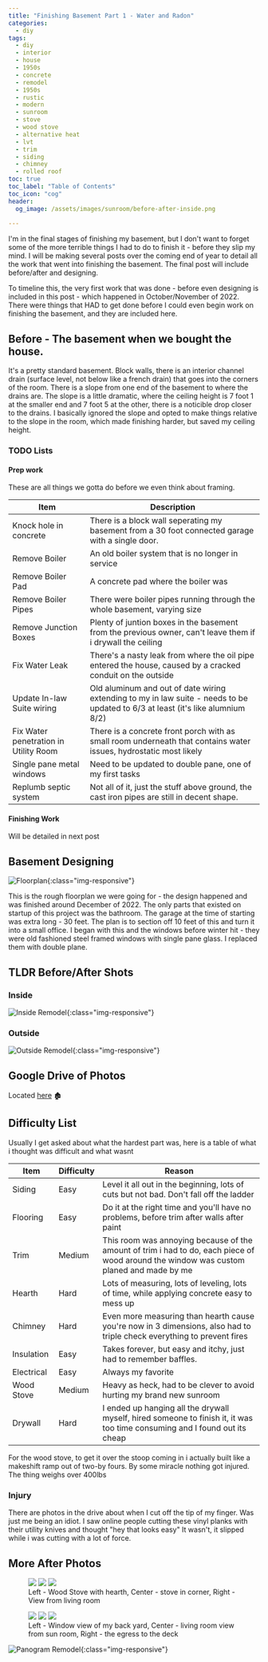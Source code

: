 ```yaml
---
title: "Finishing Basement Part 1 - Water and Radon"
categories:
  - diy
tags:
  - diy
  - interior
  - house
  - 1950s
  - concrete
  - remodel
  - 1950s
  - rustic
  - modern
  - sunroom
  - stove
  - wood stove
  - alternative heat
  - lvt
  - trim
  - siding
  - chimney
  - rolled roof
toc: true
toc_label: "Table of Contents"
toc_icon: "cog"
header:
  og_image: /assets/images/sunroom/before-after-inside.png
  
---
```


I'm in the final stages of finishing my basement, but I don't want to forget some of the more terrible things I had to do to finish it - before they slip my mind. I will be making several posts over the coming end of year to detail all the work that went into finishing the basement. The final post will include before/after and designing. 

To timeline this, the very first work that was done - before even designing is included in this post - which happened in October/November of 2022. There were things that HAD to get done before I could even begin work on finishing the basement, and they are included here.

## Before - The basement when we bought the house.

It's a pretty standard basement. Block walls, there is an interior channel drain (surface level, not below like a french drain) that goes into the corners of the room. There is a slope from one end of the basement to where the drains are. The slope is a little dramatic, where the ceiling height is 7 foot 1 at the smaller end and 7 foot 5 at the other, there is a noticible drop closer to the drains. I basically ignored the slope and opted to make things relative to the slope in the room, which made finishing harder, but saved my ceiling height.



### TODO Lists

#### Prep work

These are all things we gotta do before we even think about framing.

| Item | Description |
|-|-| 
| Knock hole in concrete | There is a block wall seperating my basement from a 30 foot connected garage with a single door. 
| Remove Boiler | An old boiler system that is no longer in service |
| Remove Boiler Pad | A concrete pad where the boiler was |
| Remove Boiler Pipes | There were boiler pipes running through the whole basement, varying size |
| Remove Junction Boxes | Plenty of juntion boxes in the basement from the previous owner, can't leave them if i drywall the ceiling |
| Fix Water Leak | There's a nasty leak from where the oil pipe entered the house, caused by a cracked conduit on the outside |
| Update In-law Suite wiring | Old aluminum and out of date wiring extending to my in law suite - needs to be updated to 6/3 at least (it's like alumnium 8/2)|
| Fix Water penetration in Utility Room | There is a concrete front porch with as small room underneath that contains water issues, hydrostatic most likely |
| Single pane metal windows | Need to be updated to double pane, one of my first tasks |
| Replumb septic system | Not all of it, just the stuff above ground, the cast iron pipes are still in decent shape. |




#### Finishing Work

Will be detailed in next post


## Basement Designing

![Floorplan](/assets/images/basement-pt1/floor-plan.png){:class="img-responsive"}

This is the rough floorplan we were going for - the design happened and was finished around December of 2022. The only parts that existed on startup of this project was the bathroom. The garage at the time of starting was extra long - 30 feet. The plan is to section off 10 feet of this and turn it into a small office. I began with this and the windows before winter hit - they were old fashioned steel framed windows with single pane glass. I replaced them with double plane.


## TLDR Before/After Shots

### Inside
![Inside Remodel](/assets/images/sunroom/before-after-inside.png){:class="img-responsive"}

### Outside
![Outside Remodel](/assets/images/sunroom/before-after-outside.png){:class="img-responsive"}


## Google Drive of Photos

Located [here](https://drive.google.com/drive/folders/1mJupY3Kl73nfN9ZjTNHF1mhDVMWWBKnc?usp=sharing) 🏚️

## Difficulty List

Usually I get asked about what the hardest part was, here is a table of what i thought was difficult and what wasnt

| Item | Difficulty | Reason |
|--|--|--|
| Siding | Easy | Level it all out in the beginning, lots of cuts but not bad. Don't fall off the ladder |
| Flooring | Easy | Do it at the right time and you'll have no problems, before trim after walls after paint |
| Trim | Medium | This room was annoying because of the amount of trim i had to do, each piece of wood around the window was custom planed and made by me |
| Hearth | Hard | Lots of measuring, lots of leveling, lots of time, while applying concrete easy to mess up |
| Chimney | Hard | Even more measuring than hearth cause you're now in 3 dimensions, also had to triple check everything to prevent fires |
| Insulation | Easy | Takes forever, but easy and itchy, just had to remember baffles. |
| Electrical | Easy | Always my favorite |
| Wood Stove | Medium | Heavy as heck, had to be clever to avoid hurting my brand new sunroom |
| Drywall | Hard | I ended up hanging all the drywall myself, hired someone to finish it, it was too time consuming and I found out its cheap |

For the wood stove, to get it over the stoop coming in i actually built like a makeshift ramp out of two-by fours. By some miracle nothing got injured. The thing weighs over 400lbs

### Injury

There are photos in the drive about when I cut off the tip of my finger. Was just me being an idiot. I saw online people cutting these vinyl planks with their utility knives and thought "hey that looks easy" It wasn't, it slipped while i was cutting with a lot of force.

## More After Photos


<figure class="third">
  <a href="/assets/images/sunroom/stove.png"><img src="/assets/images/sunroom/stove.png"></a>
  <a href="/assets/images/sunroom/stove-zoom-out.png"><img src="/assets/images/sunroom/stove-zoom-out.png"></a>
  <a href="/assets/images/sunroom/view-from-living.png"><img src="/assets/images/sunroom/view-from-living.png"></a>
	<figcaption>Left - Wood Stove with hearth, Center - stove in corner, Right - View from living room</figcaption>
</figure>


<figure class="third">
  <a href="/assets/images/sunroom/big-windows.png"><img src="/assets/images/sunroom/big-windows.png"></a>
  <a href="/assets/images/sunroom/living-from-sun.png"><img src="/assets/images/sunroom/living-from-sun.png"></a>
  <a href="/assets/images/sunroom/outside-door.png"><img src="/assets/images/sunroom/outside-door.png"></a>
	<figcaption>Left - Window view of my back yard, Center - living room view from sun room, Right - the egress to the deck</figcaption>
</figure>

![Panogram Remodel](/assets/images/sunroom/panogram.png){:class="img-responsive"}